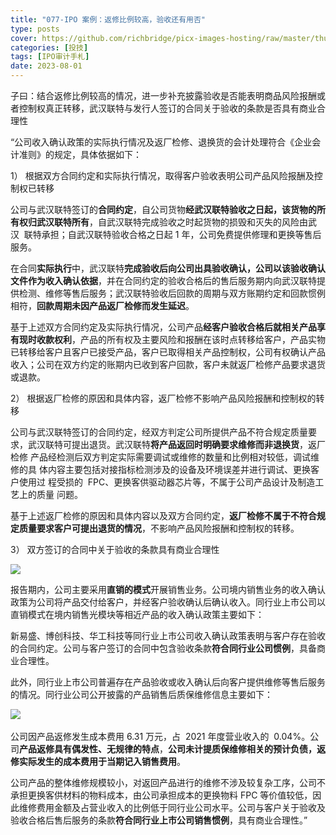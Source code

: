 ```yaml
---
title: "077-IPO 案例：返修比例较高，验收还有用否"
type: posts
cover: https://github.com/richbridge/picx-images-hosting/raw/master/thumbnail/投技.jpg
categories: [投技]
tags: [IPO审计手札]
date: 2023-08-01
---
```

子曰：结合返修比例较高的情况，进一步补充披露验收是否能表明商品风险报酬或者控制权真正转移，武汉联特与发行人签订的合同关于验收的条款是否具有商业合理性

“公司收入确认政策的实际执行情况及返厂检修、退换货的会计处理符合《企业会计准则》的规定，具体依据如下：

1） 根据双方合同约定和实际执行情况，取得客户验收表明公司产品风险报酬及控制权已转移

公司与武汉联特签订的**合同约定**，自公司货物**经武汉联特验收之日起，该货物的所有权归武汉联特所有**，自武汉联特完成验收之时起货物的损毁和灭失的风险由武汉  联特承担；自武汉联特验收合格之日起 1 年，公司免费提供修理和更换等售后服务。

在合同**实际执行**中，武汉联特**完成验收后向公司出具验收确认，公司以该验收确认文件作为收入确认依据**，并在合同约定的验收合格后的售后服务期内向武汉联特提供检测、维修等售后服务；武汉联特验收后回款的周期与双方账期约定和回款惯例相符，**回款周期未因产品返厂检修而发生延迟**。

基于上述双方合同约定及实际执行情况，公司产品**经客户验收合格后就相关产品享有现时收款权利**，产品的所有权及主要风险和报酬在该时点转移给客户，产品实物已转移给客户且客户已接受产品，客户已取得相关产品控制权，公司有权确认产品收入；公司在双方约定的账期内已收到客户回款，客户未就返厂检修产品要求退货或退款。

2） 根据返厂检修的原因和具体内容，返厂检修不影响产品风险报酬和控制权的转移

公司与武汉联特签订的合同约定，经双方判定公司所提供产品不符合规定质量要求，武汉联特可提出退货。武汉联特**将产品返回时明确要求维修而非退换货**，返厂检修 产品经检测后双方判定实际需要调试或维修的数量和比例相对较低，调试维修的具 体内容主要包括对接指标检测涉及的设备及环境误差并进行调试、更换客户使用过 程受损的  FPC、更换客供驱动器芯片等，不属于公司产品设计及制造工艺上的质量 问题。

基于上述返厂检修的原因和具体内容以及双方合同约定，**返厂检修不属于不符合规定质量要求客户可提出退货的情况**，不影响产品风险报酬和控制权的转移。

3） 双方签订的合同中关于验收的条款具有商业合理性

![](https://img.richfan.site/ibank/IPO审计札记/077-IPO-案例：返修比例较高，验收还有用否_1.webp)

报告期内，公司主要采用**直销的模式**开展销售业务。公司境内销售业务的收入确认政策为公司将产品交付给客户，并经客户验收确认后确认收入。同行业上市公司以直销模式在境内销售光模块等相近产品的收入确认政策主要如下：

新易盛、博创科技、华工科技等同行业上市公司收入确认政策表明与客户存在验收的合同约定。公司与客户签订的合同中包含验收条款**符合同行业公司惯例**，具备商业合理性。

此外，同行业上市公司普遍存在产品验收或收入确认后向客户提供维修等售后服务的情况。同行业公司公开披露的产品销售后质保维修信息主要如下：

![](https://img.richfan.site/ibank/IPO审计札记/077-IPO-案例：返修比例较高，验收还有用否_2.webp) 

公司因产品返修发生成本费用 6.31 万元，占  2021 年度营业收入的  0.04%。公司**产品返修具有偶发性、无规律的特点**，**公司未计提质保维修相关的预计负债，返修实际发生的成本费用于当期记入销售费用**。

公司产品的整体维修规模较小，对返回产品进行的维修不涉及较复杂工序，公司不承担更换客供材料的物料成本，由公司承担成本的更换物料 FPC 等价值较低，因此维修费用金额及占营业收入的比例低于同行业公司水平。公司与客户关于验收及验收合格后售后服务的条款**符合同行业上市公司销售惯例**，具有商业合理性。”